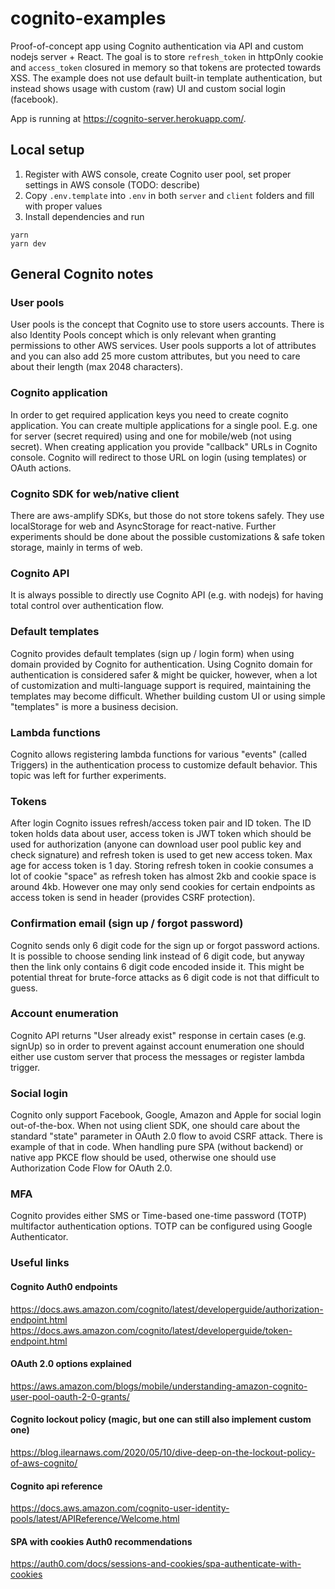 # cognito-examples

Proof-of-concept app using Cognito authentication via API and custom nodejs server + React.
The goal is to store `refresh_token` in httpOnly cookie and `access_token` closured in
memory so that tokens are protected towards XSS.
The example does not use default built-in template authentication, but instead shows usage with custom (raw) UI and custom social login (facebook).

App is running at https://cognito-server.herokuapp.com/.

## Local setup

1. Register with AWS console, create Cognito user pool, set proper settings in AWS console (TODO: describe)
1. Copy `.env.template` into `.env` in both `server` and `client` folders and fill with proper values
2. Install dependencies and run
```
yarn
yarn dev
```

## General Cognito notes

### User pools
User pools is the concept that Cognito use to store users accounts. There is also Identity Pools concept which is only relevant when granting permissions
to other AWS services.
User pools supports a lot of attributes and you can also add 25 more custom attributes, but you need to care about their
length (max 2048 characters).

### Cognito application
In order to get required application keys you need to create cognito application. You can create multiple applications for a single pool. E.g. one for server (secret required)
using and one for mobile/web (not using secret). When creating application you provide "callback" URLs in Cognito console. Cognito will redirect
to those URL on login (using templates) or OAuth actions.

### Cognito SDK for web/native client
There are aws-amplify SDKs, but those do not store tokens safely. They use localStorage for web and AsyncStorage for react-native. Further experiments should be done
about the possible customizations & safe token storage, mainly in terms of web.

### Cognito API
It is always possible to directly use Cognito API (e.g. with nodejs) for having total control over authentication flow.

### Default templates
Cognito provides default templates (sign up / login form) when using domain provided by Cognito for authentication. Using Cognito domain for authentication is considered
safer & might be quicker, however, when a lot of customization and multi-language support is required, maintaining the templates may become difficult.
Whether building custom UI or using simple "templates" is more a business decision.

### Lambda functions
Cognito allows registering lambda functions for various "events" (called Triggers) in the authentication process to customize default behavior. This topic was left for further
experiments.

### Tokens
After login Cognito issues refresh/access token pair and ID token. The ID token holds data about user, access token is JWT token which should be used for
authorization (anyone can download user pool public key and check signature) and refresh token is used to get new access token.
Max age for access token is 1 day.
Storing refresh token in cookie consumes a lot of cookie "space" as refresh token has almost 2kb and cookie space is around 4kb.
However one may only send cookies for certain endpoints as access token is send in header (provides CSRF protection).

### Confirmation email (sign up / forgot password)
Cognito sends only 6 digit code for the sign up or forgot password actions. It is possible to choose sending link instead of 6 digit code, but anyway
then the link only contains 6 digit code encoded inside it. This might be potential threat for brute-force attacks as 6 digit code is not that
difficult to guess.

### Account enumeration
Cognito API returns "User already exist" response in certain cases (e.g. signUp) so in order to prevent against account enumeration one should either
use custom server that process the messages or register lambda trigger.

### Social login
Cognito only support Facebook, Google, Amazon and Apple for social login out-of-the-box.
When not using client SDK, one should care about the standard "state" parameter in OAuth 2.0 flow to avoid CSRF attack. There is example of that in code.
When handling pure SPA (without backend) or native app PKCE flow should be used, otherwise one should use Authorization Code Flow for OAuth 2.0.

### MFA
Cognito provides either SMS or Time-based one-time password (TOTP) multifactor authentication options. TOTP can be configured using Google Authenticator.

### Useful links
#### Cognito Auth0 endpoints

https://docs.aws.amazon.com/cognito/latest/developerguide/authorization-endpoint.html
https://docs.aws.amazon.com/cognito/latest/developerguide/token-endpoint.html

#### OAuth 2.0 options explained

https://aws.amazon.com/blogs/mobile/understanding-amazon-cognito-user-pool-oauth-2-0-grants/

#### Cognito lockout policy (magic, but one can still also implement custom one)

https://blog.ilearnaws.com/2020/05/10/dive-deep-on-the-lockout-policy-of-aws-cognito/

#### Cognito api reference
https://docs.aws.amazon.com/cognito-user-identity-pools/latest/APIReference/Welcome.html

#### SPA with cookies Auth0 recommendations
https://auth0.com/docs/sessions-and-cookies/spa-authenticate-with-cookies

